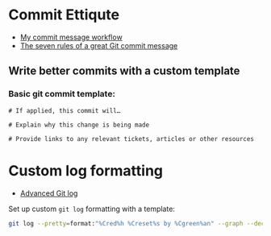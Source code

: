 # Commit Ettiqute

- [My commit message workflow](https://dev.to/shreyasminocha/how-i-do-my-git-commits-34d)
- [The seven rules of a great Git commit message](https://chris.beams.io/posts/git-commit/#seven-rules)

## Write better commits with a custom template

### Basic git commit template:

```
# If applied, this commit will…

# Explain why this change is being made

# Provide links to any relevant tickets, articles or other resources
```


# Custom log formatting

- [Advanced Git log](https://www.atlassian.com/git/tutorials/git-log)

Set up custom `git log` formatting with a template:

```bash
git log --pretty=format:"%Cred%h %Creset%s by %Cgreen%an" --graph --decorate --abbrev-commit
```
